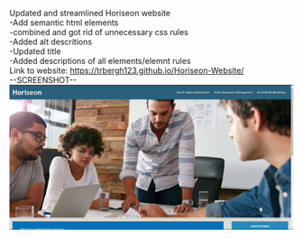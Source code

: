 Updated and streamlined Horiseon website</br>
-Add semantic html elements</br>
-combined and got rid of unnecessary css rules</br>
-Added alt descritions</br> 
-Updated title</br>
-Added descriptions of all elements/elemnt rules</br>
Link to website: https://trbergh123.github.io/Horiseon-Website/ </br>
--SCREENSHOT-- </br>
![](/assets/images/Horiseon-Screenshot.png)
